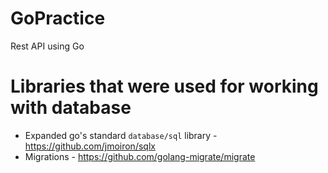# GoPractice
Rest API using Go
# Libraries that were used for working with database
* Expanded go's standard `database/sql` library - https://github.com/jmoiron/sqlx
* Migrations - https://github.com/golang-migrate/migrate

